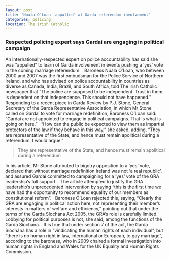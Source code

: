 ```yaml
---
layout: post
title: "Nuala O'Loan 'appalled' at Garda referendum involvement"
categories: policing
location: The Irish Catholic
---
```

### Respected policing expert says Gardaí are engaging in political campaign

An internationally-respected expert on police accountability has said she was “appalled” to learn of Garda involvement in events pushing a ‘yes’ vote in the coming marriage referendum.
 
Baroness Nuala O’Loan, who between 2000 and 2007 was the first ombudsman for the Police Service of Northern Ireland, and who has advised on police accountability in countries as diverse as Canada, India, Brazil, and South Africa, told The Irish Catholic newspaper that “The police are supposed to be independent. Trust in them is dependent on that independence. This should not have happened.”
 
Responding to a recent piece in Garda Review by P.J. Stone, General Secretary of the Garda Representative Association, in which Mr Stone called on Gardaí to vote for marriage redefinition, Baroness O’Loan said: “Gardaí are not appointed to engage in political campaigns. That is what is going on here.”
 
“How can the public be expected to view them as impartial protectors of the law if they behave in this way,” she asked, adding, “They are representative of the State, and hence must remain apolitical during a referendum, I would argue.”
 
> They are representative of the State, and hence must remain apolitical during a referendum

In his article, Mr Stone attributed to bigotry opposition to a ‘yes’ vote, declared that without marriage redefinition Ireland was not ‘a real republic’, and assured Gardaí committed to campaigning for a ‘yes’ vote of the GRA leadership’s full support.
 
The article attempted to justify the GRA leadership’s unprecedented intervention by saying “this is the first time we have had the opportunity to recommend equality of our members as constitutional reform”.
 
Baroness O’Loan rejected this, saying, “Clearly the GRA are engaging in political action here, not representing their member’s interests in matters of welfare and efficiency,” pointing out that under the terms of the Garda Síochána Act 2005, the GRA’s role is carefully limited.
 
Lobbying for political purposes is not, she said, among the functions of the Garda Síochána.
 
It is true that under section 7 of the act, the Garda Síochána has a role in “vindicating the human rights of each individual”, but “there is no human right in law, international or European, to gay marriage”, according to the baroness, who in 2009 chaired a formal investigation into human rights in England and Wales for the UK Equality and Human Rights Commission.
